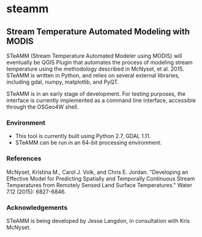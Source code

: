 # steamm
## Stream Temperature Automated Modeling with MODIS

STeAMM (Stream Temperature Automated Modeler using MODIS) will eventually be QGIS Plugin 
that automates the process of modeling stream temperature using the methodology described
in McNyset, et al. 2015. STeAMM is written in Python, and relies on several external
libraries, including gdal, numpy, matplotlib, and PyQT.

STeAMM is in an early stage of development.  For testing purposes, the interface
is currently implemented as a command line interface, accessible through the OSGeo4W
shell.

### Environment
* This tool is currently built using Python 2.7, GDAL 1.11.
* STeAMM can be run in an 64-bit processing environment.

### References
McNyset, Kristina M., Carol J. Volk, and Chris E. Jordan. "Developing an Effective Model for Predicting Spatially and Temporally Continuous Stream Temperatures from Remotely Sensed Land Surface Temperatures." Water 7.12 (2015): 6827-6846.

### Acknowledgements
STeAMM is being developed by Jesse Langdon, in consultation with Kris McNyset.